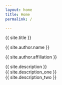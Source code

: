 ```yaml
---
layout: home
title: Home
permalink: /

---
```


<p class="profile1">{{ site.title }}</p>
<p class="profile2">{{ site.author.name }}</p>
<p class="profile3">{{ site.author.affiliation }}</p>
<p>{{ site.description }}<br>{{ site.description_one }}<br>{{ site.description_two }}</p>

